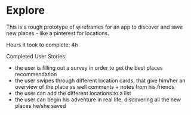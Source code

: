 # Explore

This is a rough prototype of wireframes for an app to discover and save new places - like a pinterest for locations.

Hours it took to complete: 4h

Completed User Stories:

- the user is filling out a survey in order to get the best places recommendation
- the user swipes through different location cards, that give him/her an overview of the place as well comments + notes from his friends 
- the user can add the different locations to a list
- the user can begin his adventure in real life, discovering all the new places he/she saved
